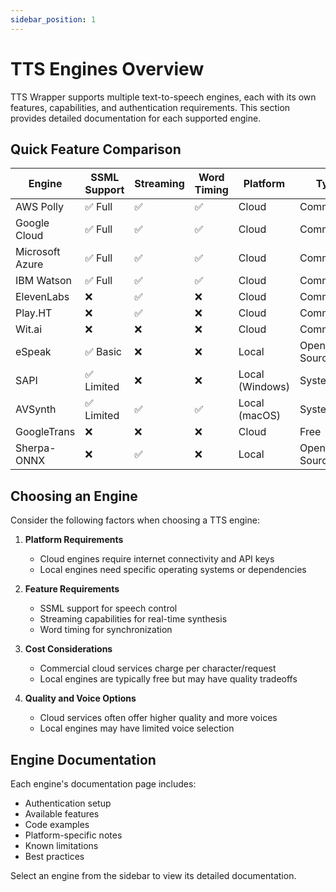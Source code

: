 ```yaml
---
sidebar_position: 1
---
```


# TTS Engines Overview

TTS Wrapper supports multiple text-to-speech engines, each with its own features, capabilities, and authentication requirements. This section provides detailed documentation for each supported engine.

## Quick Feature Comparison

| Engine | SSML Support | Streaming | Word Timing | Platform | Type |
|--------|--------------|-----------|-------------|-----------|------|
| AWS Polly | ✅ Full | ✅ | ✅ | Cloud | Commercial |
| Google Cloud | ✅ Full | ✅ | ✅ | Cloud | Commercial |
| Microsoft Azure | ✅ Full | ✅ | ✅ | Cloud | Commercial |
| IBM Watson | ✅ Full | ✅ | ✅ | Cloud | Commercial |
| ElevenLabs | ❌ | ✅ | ❌ | Cloud | Commercial |
| Play.HT | ❌ | ✅ | ❌ | Cloud | Commercial |
| Wit.ai | ❌ | ❌ | ❌ | Cloud | Commercial |
| eSpeak | ✅ Basic | ❌ | ❌ | Local | Open Source |
| SAPI | ✅ Limited | ❌ | ❌ | Local (Windows) | System |
| AVSynth | ✅ Limited | ✅ | ✅ | Local (macOS) | System |
| GoogleTrans | ❌ | ❌ | ❌ | Cloud | Free |
| Sherpa-ONNX | ❌ | ✅ | ❌ | Local | Open Source |

## Choosing an Engine

Consider the following factors when choosing a TTS engine:

1. **Platform Requirements**
   - Cloud engines require internet connectivity and API keys
   - Local engines need specific operating systems or dependencies

2. **Feature Requirements**
   - SSML support for speech control
   - Streaming capabilities for real-time synthesis
   - Word timing for synchronization

3. **Cost Considerations**
   - Commercial cloud services charge per character/request
   - Local engines are typically free but may have quality tradeoffs

4. **Quality and Voice Options**
   - Cloud services often offer higher quality and more voices
   - Local engines may have limited voice selection

## Engine Documentation

Each engine's documentation page includes:

- Authentication setup
- Available features
- Code examples
- Platform-specific notes
- Known limitations
- Best practices

Select an engine from the sidebar to view its detailed documentation. 